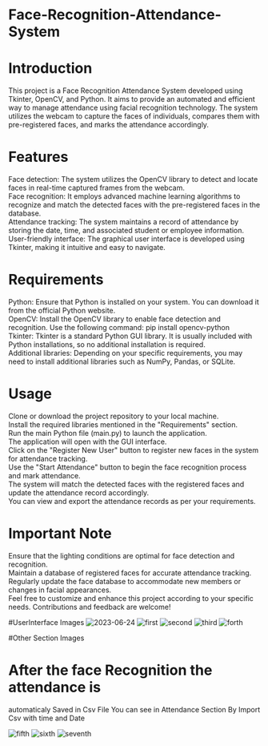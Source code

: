 # Face-Recognition-Attendance-System
# Introduction
This project is a Face Recognition Attendance System developed using Tkinter, OpenCV, and Python. It aims to provide an automated and efficient way to manage attendance using facial recognition technology. The system utilizes the webcam to capture the faces of individuals, compares them with pre-registered faces, and marks the attendance accordingly.
# Features
Face detection: The system utilizes the OpenCV library to detect and locate faces in real-time captured frames from the webcam.<br>
Face recognition: It employs advanced machine learning algorithms to recognize and match the detected faces with the pre-registered faces in the database.<br>
Attendance tracking: The system maintains a record of attendance by storing the date, time, and associated student or employee information.<br>
User-friendly interface: The graphical user interface is developed using Tkinter, making it intuitive and easy to navigate.<br>
# Requirements
Python: Ensure that Python is installed on your system. You can download it from the official Python website.<br>
OpenCV: Install the OpenCV library to enable face detection and recognition. Use the following command: pip install opencv-python<br>
Tkinter: Tkinter is a standard Python GUI library. It is usually included with Python installations, so no additional installation is required.<br>
Additional libraries: Depending on your specific requirements, you may need to install additional libraries such as NumPy, Pandas, or SQLite.<br>
# Usage
Clone or download the project repository to your local machine.<br>
Install the required libraries mentioned in the "Requirements" section.<br>
Run the main Python file (main.py) to launch the application.<br>
The application will open with the GUI interface.<br>
Click on the "Register New User" button to register new faces in the system for attendance tracking.<br>
Use the "Start Attendance" button to begin the face recognition process and mark attendance.<br>
The system will match the detected faces with the registered faces and update the attendance record accordingly.<br>
You can view and export the attendance records as per your requirements.<br>
# Important Note
Ensure that the lighting conditions are optimal for face detection and recognition.<br>
Maintain a database of registered faces for accurate attendance tracking.<br>
Regularly update the face database to accommodate new members or changes in facial appearances.<br>
Feel free to customize and enhance this project according to your specific needs. Contributions and feedback are welcome!<br>

#UserInterface Images
![2023-06-24](https://github.com/kpushpankar2/Face-Recognition-Attendance-System/assets/99396103/6702c1a3-2eab-4335-a7c5-9c847d794eec)
![first](https://github.com/kpushpankar2/Face-Recognition-Attendance-System/assets/99396103/2eda27f0-5614-47c3-8bda-8f8440507ae5)
![second](https://github.com/kpushpankar2/Face-Recognition-Attendance-System/assets/99396103/cffeb95c-7b54-4a99-a1f2-e52d25622b0c)
![third](https://github.com/kpushpankar2/Face-Recognition-Attendance-System/assets/99396103/7f8896e3-f843-4fd8-a945-1f4d4811403a)
![forth](https://github.com/kpushpankar2/Face-Recognition-Attendance-System/assets/99396103/7fae6081-1470-4af3-be16-e6e1f126388f)


#Other Section Images

#  After the face Recognition the attendance is
automaticaly Saved in Csv File
You can see in Attendance Section
By Import Csv with time and Date

![fifth](https://github.com/kpushpankar2/Face-Recognition-Attendance-System/assets/99396103/c4e3afba-9e7f-467b-9e36-52347f2051ce)
![sixth](https://github.com/kpushpankar2/Face-Recognition-Attendance-System/assets/99396103/c59d133c-7957-4f57-a355-449bb58edcbe)
![seventh](https://github.com/kpushpankar2/Face-Recognition-Attendance-System/assets/99396103/0b987786-86de-49cf-b5b8-079531dd8dcd)

